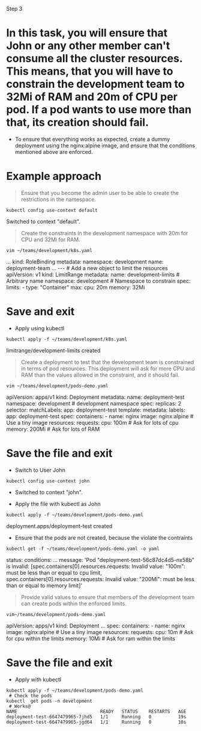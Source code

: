 Step 3

# In this task, you will ensure that John or any other member can't consume all the cluster resources. This means, that you will have to constrain the development team to 32Mi of RAM and 20m of CPU per pod. If a pod wants to use more than that, its creation should fail.
- To ensure that everything works as expected, create a dummy deployment using the nginx:alpine image, and ensure that the conditions mentioned above are enforced.


# Example approach

>  Ensure that you become the admin user to be able to create the restrictions in the namespace.
```shell
kubectl config use-context default
```
Switched to context "default".

>  Create the constraints in the development namespace with 20m for CPU and 32Mi for RAM.
```shell
vim ~/teams/development/k8s.yaml
```
...
kind: RoleBinding
metadata:
  namespace: development
  name: deployment-team
...
---  # Add a new object to limit the resources
apiVersion: v1
kind: LimitRange
metadata:
  name: development-limits # Arbitrary name
  namespace: development   # Namespace to constrain
spec:
  limits:
    - type: "Container"
      max:
        cpu: 20m
        memory: 32Mi
 # Save and exit
 
- Apply using kubectl
```shell
kubectl apply -f ~/teams/development/k8s.yaml
```
limitrange/development-limits created


>  Create a deployment to test that the development team is constrained in terms of pod resources. This deployment will ask for more CPU and RAM than the values allowed in the constraint, and it should fail.
```shell
vim ~/teams/development/pods-demo.yaml
```
apiVersion: apps/v1
kind: Deployment
metadata:
  name: deployment-test
  namespace: development # development namespace
spec:
  replicas: 2
  selector:
    matchLabels:
      app: deployment-test
  template:
    metadata:
      labels:
        app: deployment-test
    spec:
      containers:
      - name: nginx
        image: nginx:alpine # Use a tiny image
        resources:
          requests:
            cpu: 100m       # Ask for lots of cpu
            memory: 200Mi   # Ask for lots of RAM
 # Save the file and exit
 
-  Switch to User John
```shell
kubectl config use-context john
```
- Switched to context "john".

- Apply the file with kubectl as John
```shell
kubectl apply -f ~/teams/development/pods-demo.yaml
```
deployment.apps/deployment-test created
 
- Ensure that the pods are not created, because the violate the contraints
```shell
kubectl get -f ~/teams/development/pods-demo.yaml -o yaml
```
status:
  conditions:
  ...
    message: 'Pod "deployment-test-56c87dc4d5-nx58b" is invalid: [spec.containers[0].resources.requests:
      Invalid value: "100m": must be less than or equal to cpu limit, spec.containers[0].resources.requests:
      Invalid value: "200Mi": must be less than or equal to memory limit]'



>  Provide valid values to ensure that members of the development team can create pods within the enforced limits.
```shell
vim~/teams/development/pods-demo.yaml
```
apiVersion: apps/v1
kind: Deployment
...
    spec:
      containers:
      - name: nginx
        image: nginx:alpine # Use a tiny image
        resources:
          requests:
            cpu: 10m       # Ask for cpu within the limits
            memory: 10Mi   # Ask for ram within the limits
 # Save the file and exit
 
- Apply with kubectl
```shell
kubectl apply -f ~/teams/development/pods-demo.yaml
 # Check the pods
kubectl  get pods -n development
 # Works@
NAME                               READY   STATUS    RESTARTS   AGE
deployment-test-6647479965-7jhd5   1/1     Running   0          19s
deployment-test-6647479965-jgd64   1/1     Running   0          10s
```